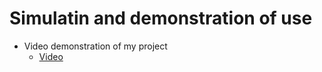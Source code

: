 # Simulatin and demonstration of use

- Video demonstration of my project
  - [Video](https://www.youtube.com/watch?v=nxd-hfElqUg)
